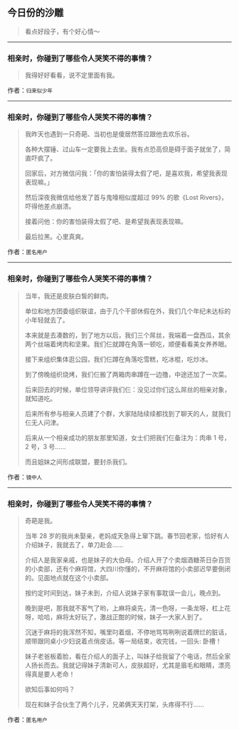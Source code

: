 ## 今日份的沙雕

> 看点好段子，有个好心情～


 
---

### 相亲时，你碰到了哪些令人哭笑不得的事情？

> 我得好好看看，说不定里面有我。


作者：`归来似少年`

---

### 相亲时，你碰到了哪些令人哭笑不得的事情？

> 我昨天也遇到一只奇葩、当初也是傻居然答应跟他去欢乐谷。
> 
> 各种大摆锤、过山车一定要我上去坐。我有点恐高但是碍于面子就坐了，简直吓疯了。
> 
> 回家后，对方微信问我：「你的害怕装得太假了吧，是喜欢我，希望我表现表现嘛。」
> 
> 然后深夜我微信给他发了首与鬼嚎相似度超过 99% 的歌《Lost Rivers》，吓得他差点崩溃。
> 
> 接着问他：你的害怕装得太假了吧、是希望我表现表现嘛。
> 
> 最后拉黑。心里真爽。


作者：`匿名用户`

---

### 相亲时，你碰到了哪些令人哭笑不得的事情？

> 当年，我还是皮肤白皙的鲜肉。
> 
> 单位和地方团委组织联谊，由于几个干部休假在外，我们几个年纪未达标的小年轻就去了。
> 
> 本来就是去凑数的，到了地方以后，我们三个屌丝，我端着一盘西瓜，其余两个丝端着烤肉和坚果。我们仨就蹲在角落一顿吃，顺便看看美女养养眼。
> 
> 接下来组织集体逛公园，我们仨蹲在角落吃雪糕，吃冰棍，吃炒冰。
> 
> 到了傍晚组织烧烤，我们仨搬了两箱肉串蹲在一边撸，中途还加了一次菜。
> 
> 后来回去的时候，单位领导讲评我们仨：没见过你们这么屌丝的相亲对象，就知道吃。
> 
> 后来所有参与相亲人员建了个群，大家陆陆续续都找到了聊天的人，就我们仨无人问津。
> 
> 后来从一个相亲成功的朋友那里知道，女士们把我们仨备注为：肉串 1 号，2 号，3 号……
> 
> 而且姐妹之间形成联盟，要封杀我们。


作者：`镜中人`

---

### 相亲时，你碰到了哪些令人哭笑不得的事情？

> 奇葩是我。
> 
> 当年 28 岁的我尚未娶亲，老妈成天急得上窜下跳。春节回老家，恰好有人介绍妹子，我就去了，单刀赴会……
> 
> 介绍人是我家亲戚，也是妹子的大伯母。介绍人开了个卖烟酒糖茶日杂百货的小卖部，还有个麻将馆，大四川你懂的，不开麻将馆的小卖部迟早要倒闭的。见面地点就在这个小卖部。
> 
> 按约定时间到达，妹子未到，介绍人说妹子家有事耽误一会儿，晚点到。
> 
> 晚到是吧，那我就不客气了哟，上麻将桌先，清一色呀，一条龙呀，杠上花呀，哈哈，麻将太好玩了，激战正酣的时候，妹子一大家人到了。
> 
> 沉迷于麻将的我浑然不知，嘴里叼着烟，不停地骂骂咧咧说着牌烂的脏话，顺带跟同桌小少妇说着点俏皮话。等一局结束，收完钱，一回头: 卧槽！
> 
> 妹子老爸板着脸，看在介绍人的面子上，叫妹子给我留了个电话，然后全家人扬长而去。我就记得妹子清新可人，皮肤超好，尤其是眉毛和眼睛，漂亮得真是要人老命！
> 
> 欲知后事如何吗？
> 
> 现在和妹子合伙生了两个儿子，兄弟俩天天打架，头疼得不行……


作者：`匿名用户`